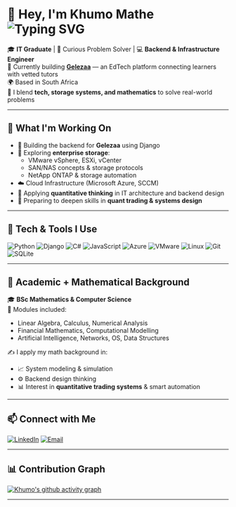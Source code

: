 # 👋 Hey, I'm Khumo Mathe     ![Typing SVG](https://readme-typing-svg.herokuapp.com?color=green&lines=Backend+Developer+%7C+Storage+Engineer+%7C+Mathematician;Always+Learning+Something+New...)

🎓 **IT Graduate** | 🧠 Curious Problem Solver | 💻 **Backend & Infrastructure Engineer**  
🔭 Currently building **[Gelezaa](#)** — an EdTech platform connecting learners with vetted tutors  
🌍 Based in South Africa  
🧪 I blend **tech, storage systems, and mathematics** to solve real-world problems

---

## 🔧 What I'm Working On

- 🚀 Building the backend for **Gelezaa** using Django
- 💾 Exploring **enterprise storage**:  
  - VMware vSphere, ESXi, vCenter  
  - SAN/NAS concepts & storage protocols  
  - NetApp ONTAP & storage automation  
- ☁️ Cloud Infrastructure (Microsoft Azure, SCCM)
- 🔢 Applying **quantitative thinking** in IT architecture and backend design
- 📘 Preparing to deepen skills in **quant trading & systems design**

---

## 🧰 Tech & Tools I Use

![Python](https://img.shields.io/badge/Python-3776AB?style=flat&logo=python&logoColor=white)
![Django](https://img.shields.io/badge/Django-092E20?style=flat&logo=django&logoColor=white)
![C#](https://img.shields.io/badge/C%23-239120?style=flat&logo=c-sharp&logoColor=white)
![JavaScript](https://img.shields.io/badge/JavaScript-F7DF1E?style=flat&logo=javascript&logoColor=black)
![Azure](https://img.shields.io/badge/Azure-0078D4?style=flat&logo=microsoftazure&logoColor=white)
![VMware](https://img.shields.io/badge/VMware-607078?style=flat&logo=vmware&logoColor=white)
![Linux](https://img.shields.io/badge/Linux-FCC624?style=flat&logo=linux&logoColor=black)
![Git](https://img.shields.io/badge/Git-F05032?style=flat&logo=git&logoColor=white)
![SQLite](https://img.shields.io/badge/SQLite-003B57?style=flat&logo=sqlite&logoColor=white)

---

## 🧠 Academic + Mathematical Background

🎓 **BSc Mathematics & Computer Science**  
📌 Modules included:  
- Linear Algebra, Calculus, Numerical Analysis  
- Financial Mathematics, Computational Modelling  
- Artificial Intelligence, Networks, OS, Data Structures  

✍️ I apply my math background in:  
- 📈 System modeling & simulation  
- ⚙️ Backend design thinking  
- 📊 Interest in **quantitative trading systems** & smart automation

---


## 📫 Connect with Me

[![LinkedIn](https://img.shields.io/badge/LinkedIn-blue?style=flat&logo=linkedin&logoColor=white)](https://www.linkedin.com/in/khumo-mathe-44327a258/)
[![Email](https://img.shields.io/badge/Email-khumo@email.com-informational)](mailto:khumo@email.com)

---

 ## 📊 Contribution Graph
[![Khumo's github activity graph](https://github-readme-activity-graph.vercel.app/graph?username=khumomathe&theme=react-dark&hide_border=true&area=true)](https://github.com/khumo-mathe/github-readme-activity-graph)


---
